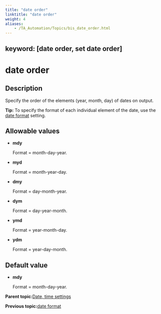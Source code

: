 ```yaml
--- 
title: "date order"
linktitle: "date order"
weight: 4
aliases: 
    - /TA_Automation/Topics/bis_date_order.html
---
```

keyword: [date order, set date order]
---

# date order

## Description

Specify the order of the elements \(year, month, day\) of dates on output.

**Tip:** To specify the format of each individual element of the date, use the [date format](date_format.html) setting.

## Allowable values

-   **mdy**

    Format = month-day-year.

-   **myd**

    Format = month-year-day.

-   **dmy**

    Format = day-month-year.

-   **dym**

    Format = day-year-month.

-   **ymd**

    Format = year-month-day.

-   **ydm**

    Format = year-day-month.


## Default value

-   **mdy**

    Format = month-day-year.


**Parent topic:**[Date, time settings](/TA_Automation/Topics/bis_date_time.html)

**Previous topic:**[date format](/TA_Automation/Topics/bis_date_format.html)

